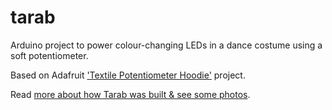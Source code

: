 # tarab
Arduino project to power colour-changing LEDs in a dance costume using a soft potentiometer.

Based on Adafruit ['Textile Potentiometer Hoodie'](https://learn.adafruit.com/textile-potentiometer-hoodie/stitch-pixels-and-code?view=all) project.

Read [more about how Tarab was built & see some photos](https://inamerryhour.com/2017/07/15/let-there-be-light-an-arduino-adventure/).
